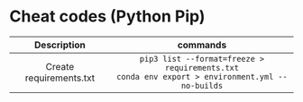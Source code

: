 # Cheat codes (Python Pip)


| Description                                       |                       commands                        |
|:-------------------------------------------------:|:-----------------------------------------------------:|
| Create requirements.txt | `pip3 list --format=freeze > requirements.txt` <br> `conda env export > environment.yml --no-builds`|